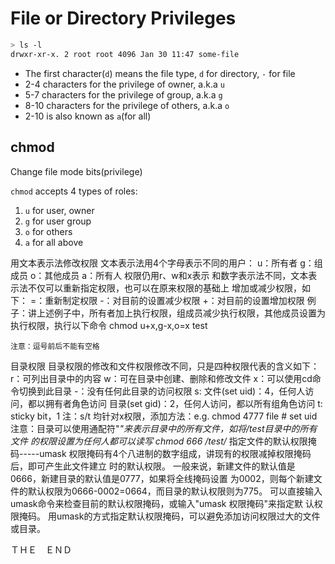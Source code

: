 # File or Directory Privileges

```bash
> ls -l
drwxr-xr-x. 2 root root 4096 Jan 30 11:47 some-file
```

- The first character(`d`) means the file type, `d` for directory, `-` for file
- 2-4 characters for the privilege of owner, a.k.a `u`
- 5-7 characters for the privilege of group, a.k.a `g`
- 8-10 characters for the privilege of others, a.k.a `o`
- 2-10 is also known as `a`(for all)

## chmod

Change file mode bits(privilege)

`chmod` accepts 4 types of roles:

1. `u` for user, owner
2. `g` for user group
3. `o` for others
4. `a` for all above

用文本表示法修改权限
    文本表示法用4个字母表示不同的用户：
    u：所有者
    g：组成员
    o：其他成员
    a：所有人
    权限仍用r、w和x表示
    和数字表示法不同，文本表示法不仅可以重新指定权限，也可以在原来权限的基础上
    增加或减少权限，如下：
    =：重新制定权限
    -：对目前的设置减少权限
    +：对目前的设置增加权限
    例子：讲上述例子中，所有者加上执行权限，组成员减少执行权限，其他成员设置为
    执行权限，执行以下命令
    chmod u+x,g-x,o=x test
   
    注意：逗号前后不能有空格
目录权限
    目录权限的修改和文件权限修改不同，只是四种权限代表的含义如下：
    r：可列出目录中的内容
    w：可在目录中创建、删除和修改文件
    x：可以使用cd命令切换到此目录
    -：没有任何此目录的访问权限
    s:
          文件(set uid)：4，任何人访问，都以拥有者角色访问
          目录(set gid)：2，任何人访问，都以所有组角色访问
    t: sticky bit，1
    注：s/t 均针对x权限，添加方法：e.g. chmod 4777 file # set uid
    注意：目录可以使用通配符"*"来表示目录中的所有文件，如将/test目录中的所有文件
    的权限设置为任何人都可以读写
        chmod 666 /test/*
指定文件的默认权限掩码-----umask
    权限掩码有4个八进制的数字组成，讲现有的权限减掉权限掩码后，即可产生此文件建立
    时的默认权限。
    一般来说，新建文件的默认值是0666，新建目录的默认值是0777，如果将全线掩码设置
    为0002，则每个新建文件的默认权限为0666-0002=0664，而目录的默认权限则为775。
    可以直接输入umask命令来检查目前的默认权限掩码，或输入"umask 权限掩码"来指定默
    认权限掩码。
    用umask的方式指定默认权限掩码，可以避免添加访问权限过大的文件或目录。



ＴＨＥ　ＥＮＤ